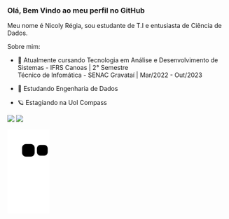 ### Olá, Bem Vindo ao meu perfil no GitHub
Meu nome é Nicoly Régia, sou estudante de T.I e entusiasta de Ciência de Dados.

Sobre mim:

- 🔭 Atualmente cursando Tecnologia em Análise e Desenvolvimento de Sistemas - IFRS Canoas | 2° Semestre  <br>
     Técnico de Infomática - SENAC Gravataí | Mar/2022 - Out/2023
     
- 🌱 Estudando Engenharia de Dados

- 🪐 Estagiando na Uol Compass <br>

<div> 
  <a href = "mailto:nicolyregia@gmail.com"><img src="https://img.shields.io/badge/-Gmail-%23333?style=for-the-badge&logo=gmail&logoColor=pink" target="_blank"></a>
  <a href="https://www.linkedin.com/in/nicolyregia" target="_blank"><img src="https://img.shields.io/badge/-LinkedIn-%230077B5?style=for-the-badge&logo=linkedin&logoColor=white" target="_blank"></a> 
</div>

![snake gif](https://github.com/formandodev/formandodev/blob/output/github-contribution-grid-snake.svg)
